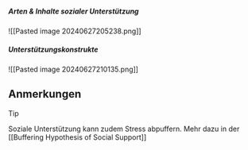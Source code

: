 ##### Arten & Inhalte sozialer Unterstützung

![[Pasted image 20240627205238.png]]

##### Unterstützungskonstrukte
![[Pasted image 20240627210135.png]]


## Anmerkungen

> [!tip] 
> Soziale Unterstützung kann zudem Stress abpuffern. Mehr dazu in der [[Buffering Hypothesis of Social Support]]
